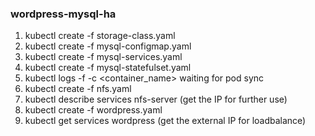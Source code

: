 ### wordpress-mysql-ha ###
1. kubectl create -f storage-class.yaml
2. kubectl create -f mysql-configmap.yaml
3. kubectl create -f mysql-services.yaml
4. kubectl create -f mysql-statefulset.yaml
5. kubectl logs -f -c <container_name>
 waiting for pod sync 
6. kubectl create -f nfs.yaml
7. kubectl describe services nfs-server (get the IP for further use)
8. kubectl create -f wordpress.yaml
9. kubectl get services wordpress (get the external IP for loadbalance)
